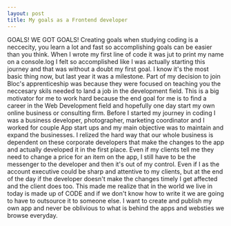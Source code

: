 ```yaml
---
layout: post
title: My goals as a Frontend developer
---
```


GOALS! WE GOT GOALS! Creating goals when studying coding is a neccecity, you learn a lot and fast so accomplishing goals can be easier than you think. When I wrote my first line of code it was jut to print my name on a console.log  I felt so accomplished like I was actually starting this journey and that was without a doubt my first goal. I know it's the most basic thing now, but last year it was a milestone. Part of my decision to join Bloc's apprenticeship was because they were focused on teaching you the neccesary skils needed to land a job in the development field. This is a big motivator for me to work hard because the end goal for me is to find a career in the Web Development field and hopefully one day start my own online business or consulting firm. Before I started my journey in coding I was a business developer, photographer, marketing coordinator and I worked for couple App start ups and my main objective was to maintain and expand the businesses. I relized the hard way that our whole business is dependent on these corporate developers that make the changes to the app and actually developed it in the first place. Even if my clients tell me they need to change a price for an item on the app, I still have to be the messenger to the developer and then it's out of my control. Even if I as the account executive could be sharp and attentive to my clients, but at the end of the day if the developer doesn't make the changes timely I get affected and the client does too. This made me realize that in the world we live in today is made up of CODE and if we don't know how to write it we are going to have to outsource it to someone else. I want to create and publish my own app and never be oblivious to what is behind the apps and websties we browse everyday.